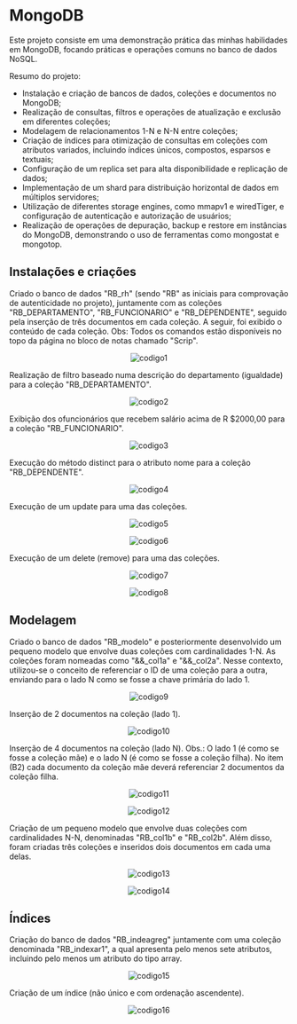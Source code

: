 # MongoDB
Este projeto consiste em uma demonstração prática das minhas habilidades em MongoDB, focando práticas e operações comuns no banco de dados NoSQL.

Resumo do projeto:

- Instalação e criação de bancos de dados, coleções e documentos no MongoDB;
- Realização de consultas, filtros e operações de atualização e exclusão em diferentes coleções;
- Modelagem de relacionamentos 1-N e N-N entre coleções;
- Criação de índices para otimização de consultas em coleções com atributos variados, incluindo índices únicos, compostos, esparsos e textuais;
- Configuração de um replica set para alta disponibilidade e replicação de dados;
- Implementação de um shard para distribuição horizontal de dados em múltiplos servidores;
- Utilização de diferentes storage engines, como mmapv1 e wiredTiger, e configuração de autenticação e autorização de usuários;
- Realização de operações de depuração, backup e restore em instâncias do MongoDB, demonstrando o uso de ferramentas como mongostat e mongotop.

## Instalações e criações

Criado o banco de dados "RB_rh" (sendo "RB" as iniciais para comprovação de autenticidade no projeto), juntamente com as coleções "RB_DEPARTAMENTO", "RB_FUNCIONARIO" e "RB_DEPENDENTE", seguido pela inserção de três documentos em cada coleção. A seguir, foi exibido o conteúdo de cada coleção. Obs: Todos os comandos estão disponíveis no topo da página no bloco de notas chamado "Scrip".

<p align="center">
    <img src="https://imgur.com/L9nTGeE.png" alt="codigo1">
</p>

Realização de filtro baseado numa descrição do departamento (igualdade) para a coleção "RB_DEPARTAMENTO".

<p align="center">
    <img src="https://imgur.com/Lx1wxeP.png" alt="codigo2">
</p>

Exibição dos ofuncionários que recebem salário acima de R $2000,00 para a coleção "RB_FUNCIONARIO".

<p align="center">
    <img src="https://imgur.com/rbTQyoc.png" alt="codigo3">
</p>

Execução do método distinct para o atributo nome para a coleção "RB_DEPENDENTE".

<p align="center">
    <img src="https://imgur.com/9OaXTQL.png" alt="codigo4">
</p>

Execução de um update para uma das coleções.

<p align="center">
    <img src="https://imgur.com/Yp4xTSj.png" alt="codigo5">
</p>

<p align="center">
    <img src="https://imgur.com/VY5W7Si.png" alt="codigo6">
</p>

Execução de um delete (remove) para uma das coleções.

<p align="center">
    <img src="https://imgur.com/3xeoqqQ.png" alt="codigo7">
</p>

<p align="center">
    <img src="https://imgur.com/1QjnCKg.png" alt="codigo8">
</p>

## Modelagem

Criado o banco de dados "RB_modelo" e posteriormente desenvolvido um pequeno modelo que envolve duas coleções com cardinalidades 1-N. As coleções foram nomeadas como "&&_col1a" e "&&_col2a". Nesse contexto, utilizou-se o conceito de referenciar o ID de uma coleção para a outra, enviando para o lado N como se fosse a chave primária do lado 1.

<p align="center">
    <img src="https://imgur.com/f6XcYkS.png" alt="codigo9">
</p>

Inserção de 2 documentos na coleção (lado 1).

<p align="center">
    <img src="https://imgur.com/oxOJyEE.png" alt="codigo10">
</p>

Inserção de 4 documentos na coleção (lado N).
Obs.: O lado 1 (é como se fosse a coleção mãe) e o lado N (é como se fosse a coleção filha). No item (B2) cada documento da coleção mãe deverá referenciar 2 documentos da coleção filha.

<p align="center">
    <img src="https://imgur.com/DSqd71p.png" alt="codigo11">
</p>

<p align="center">
    <img src="https://imgur.com/Xvlcg4G.png" alt="codigo12">
</p>

Criação de um pequeno modelo que envolve duas coleções com cardinalidades N-N, denominadas "RB_col1b" e "RB_col2b". Além disso, foram criadas três coleções e inseridos dois documentos em cada uma delas.

<p align="center">
    <img src="https://imgur.com/uUjRw6o.png" alt="codigo13">
</p>

<p align="center">
    <img src="https://imgur.com/SuqFQDM.png" alt="codigo14">
</p>

## Índices

Criação do banco de dados "RB_indeagreg" juntamente com uma coleção denominada "RB_indexar1", a qual apresenta pelo menos sete atributos, incluindo pelo menos um atributo do tipo array.

<p align="center">
    <img src="https://imgur.com/lkdOzsH.png" alt="codigo15">
</p>

Criação de um índice (não único e com ordenação ascendente).

<p align="center">
    <img src="https://imgur.com/7AE6kuj.png" alt="codigo16">
</p>
